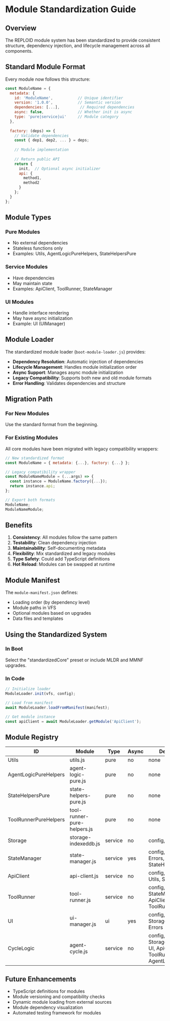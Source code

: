 # Module Standardization Guide

## Overview

The REPLOID module system has been standardized to provide consistent structure, dependency injection, and lifecycle management across all components.

## Standard Module Format

Every module now follows this structure:

```javascript
const ModuleName = {
  metadata: {
    id: 'ModuleName',           // Unique identifier
    version: '1.0.0',           // Semantic version
    dependencies: [...],         // Required dependencies
    async: false,               // Whether init is async
    type: 'pure|service|ui'     // Module category
  },
  
  factory: (deps) => {
    // Validate dependencies
    const { dep1, dep2, ... } = deps;
    
    // Module implementation
    
    // Return public API
    return {
      init,  // Optional async initializer
      api: {
        method1,
        method2
      }
    };
  }
};
```

## Module Types

### Pure Modules
- No external dependencies
- Stateless functions only
- Examples: Utils, AgentLogicPureHelpers, StateHelpersPure

### Service Modules  
- Have dependencies
- May maintain state
- Examples: ApiClient, ToolRunner, StateManager

### UI Modules
- Handle interface rendering
- May have async initialization
- Example: UI (UIManager)

## Module Loader

The standardized module loader (`boot-module-loader.js`) provides:

- **Dependency Resolution**: Automatic injection of dependencies
- **Lifecycle Management**: Handles module initialization order
- **Async Support**: Manages async module initialization
- **Legacy Compatibility**: Supports both new and old module formats
- **Error Handling**: Validates dependencies and structure

## Migration Path

### For New Modules
Use the standard format from the beginning.

### For Existing Modules
All core modules have been migrated with legacy compatibility wrappers:

```javascript
// New standardized format
const ModuleName = { metadata: {...}, factory: {...} };

// Legacy compatibility wrapper
const ModuleNameModule = (...args) => {
  const instance = ModuleName.factory({...});
  return instance.api;
};

// Export both formats
ModuleName;
ModuleNameModule;
```

## Benefits

1. **Consistency**: All modules follow the same pattern
2. **Testability**: Clean dependency injection
3. **Maintainability**: Self-documenting metadata
4. **Flexibility**: Mix standardized and legacy modules
5. **Type Safety**: Could add TypeScript definitions
6. **Hot Reload**: Modules can be swapped at runtime

## Module Manifest

The `module-manifest.json` defines:
- Loading order (by dependency level)
- Module paths in VFS
- Optional modules based on upgrades
- Data files and templates

## Using the Standardized System

### In Boot
Select the "standardizedCore" preset or include MLDR and MMNF upgrades.

### In Code
```javascript
// Initialize loader
ModuleLoader.init(vfs, config);

// Load from manifest
await ModuleLoader.loadFromManifest(manifest);

// Get module instance
const apiClient = await ModuleLoader.getModule('ApiClient');
```

## Module Registry

| ID | Module | Type | Async | Dependencies |
|----|--------|------|-------|--------------|
| Utils | utils.js | pure | no | none |
| AgentLogicPureHelpers | agent-logic-pure.js | pure | no | none |
| StateHelpersPure | state-helpers-pure.js | pure | no | none |
| ToolRunnerPureHelpers | tool-runner-pure-helpers.js | pure | no | none |
| Storage | storage-indexeddb.js | service | no | config, logger, Errors |
| StateManager | state-manager.js | service | yes | config, logger, Storage, Errors, StateHelpersPure, Utils |
| ApiClient | api-client.js | service | no | config, logger, Errors, Utils, StateManager |
| ToolRunner | tool-runner.js | service | no | config, logger, Storage, StateManager, ApiClient, Errors, Utils, ToolRunnerPureHelpers |
| UI | ui-manager.js | ui | yes | config, logger, Utils, Storage, StateManager, Errors |
| CycleLogic | agent-cycle.js | service | no | config, logger, Utils, Storage, StateManager, UI, ApiClient, ToolRunner, Errors, AgentLogicPureHelpers |

## Future Enhancements

- TypeScript definitions for modules
- Module versioning and compatibility checks
- Dynamic module loading from external sources
- Module dependency visualization
- Automated testing framework for modules